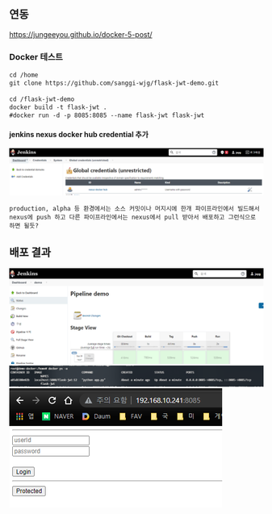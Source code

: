 ## 연동

https://jungeeyou.github.io/docker-5-post/

### Docker 테스트
```shell script
cd /home
git clone https://github.com/sanggi-wjg/flask-jwt-demo.git

cd /flask-jwt-demo
docker build -t flask-jwt .
#docker run -d -p 8085:8085 --name flask-jwt flask-jwt
```

#### jenkins nexus docker hub credential 추가
![jenkins-1](https://github.com/sanggi-wjg/my_study/blob/main/Docker-Instance/data/jenkins-1.png?raw=true)

```
production, alpha 등 환경에서는 소스 커밋이나 머지시에 한개 파이프라인에서 빌드해서 
nexus에 push 하고 다른 파이프라인에서는 nexus에서 pull 받아서 배포하고 그런식으로 하면 될듯?
```

## 배포 결과
![jenkins-2](https://github.com/sanggi-wjg/my_study/blob/main/Docker-Instance/data/jenkins-2.png?raw=true)
![jenkins-3](https://github.com/sanggi-wjg/my_study/blob/main/Docker-Instance/data/jenkins-3.png?raw=true)
![jenkins-4](https://github.com/sanggi-wjg/my_study/blob/main/Docker-Instance/data/jenkins-4.png?raw=true)